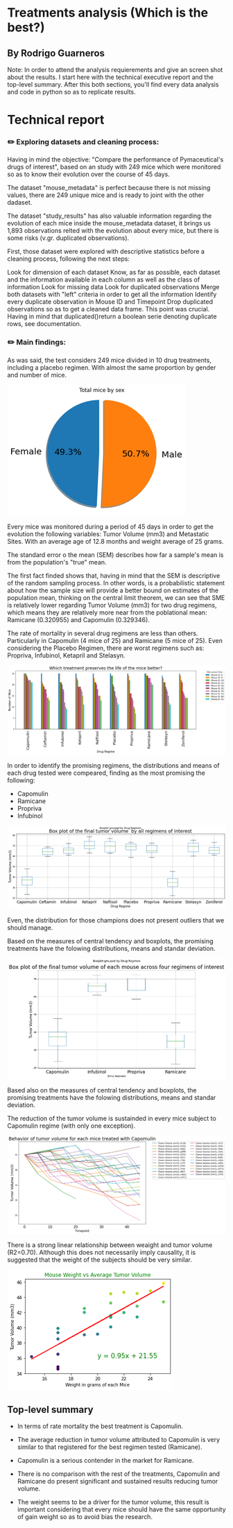 # Treatments analysis (Which is the best?)

## By Rodrigo Guarneros

Note: In order to attend the analysis requierements and give an screen shot about the results. I start here with the technical executive report and the top-level summary. After this both sections, you'll find every data analysis and code in python so as to replicate results.

# Technical report
### ✏️ Exploring datasets and cleaning process:
Having in mind the objective: "Compare the performance of Pymaceutical's drugs of interest", based on an study with 249 mice which were monitored so as to know their evolution over the course of 45 days.

The dataset "mouse_metadata" is perfect because there is not missing values, there are 249 unique mice and is ready to joint with the other dadaset.

The dataset "study_results" has also valuable information regarding the evolution of each mice inside the mouse_metadata dataset, it brings us 1,893 observations relted with the evolution about every mice, but there is some risks (v.gr. duplicated observations).

First, those dataset were explored with descriptive statistics before a cleaning process, following the next steps:

Look for dimension of each dataset
Know, as far as possible, each dataset and the information available in each column as well as the class of information
Look for missing data
Look for duplicated observations
Merge both datasets with "left" criteria in order to get all the information
Identify every duplicate observation in Mouse ID and Timepoint
Drop duplicated observations so as to get a cleaned data frame. This point was crucial. Having in mind that duplicated()return a boolean serie denoting duplicate rows, see documentation.

### ✏️ Main findings:
As was said, the test considers 249 mice divided in 10 drug treatments, including a placebo regimen. With almost the same proportion by gender and number of mice.

![Alt Text](https://github.com/RodGuarneros/Pymaceuticals/blob/main/GenerDist.png)

Every mice was monitored during a period of 45 days in order to get the evolution the following variables: Tumor Volume (mm3) and Metastatic Sites. With an average age of 12.8 months and weight average of 25 grams.

The standard error o the mean (SEM) describes how far a sample's mean is from the population's "true" mean.

The first fact finded shows that, having in mind that the SEM is descriptive of the random sampling process. In other words, is a probabilistic statement about how the sample size will provide a better bound on estimates of the population mean, thinking on the central limit theorem, we can see that SME is relatively lower regarding Tumor Volume (mm3) for two drug regimens, which means they are relatively more near from the poblational mean: Ramicane (0.320955) and Capomulin (0.329346).

The rate of mortality in several drug regimens are less than others. Particularly in Capomulin (4 mice of 25) and Ramicane (5 mice of 25). Even considering the Placebo Regimen, there are worst regimens such as: Propriva, Infubinol, Ketapril and Stelasyn.

![Alt Text](https://github.com/RodGuarneros/Pymaceuticals/blob/main/PreserveLife.png)

In order to identify the promising regimens, the distributions and means of each drug tested were compeared, finding as the most promising the following:
- Capomulin
- Ramicane
- Propriva
- Infubinol

![Alt Text](https://github.com/RodGuarneros/Pymaceuticals/blob/main/RegimenComp.png)

Even, the distribution for those champions does not present outliers that we should manage.

Based on the measures of central tendency and boxplots, the promising treatments have the folowing distributions, means and standar deviation.

![Alt Text](https://github.com/RodGuarneros/Pymaceuticals/blob/main/Fourchampions.png)

Based also on the measures of central tendency and boxplots, the promising treatments have the folowing distributions, means and standar deviation.

The reduction of the tumor volume is sustainded in every mice subject to Capomulin regime (with only one exception).

![Alt Text](https://github.com/RodGuarneros/Pymaceuticals/blob/main/BehavTV.png)

There is a strong linear relationship between weaight and tumor volume (R2=0.70). Although this does not necessarily imply causality, it is suggested that the weight of the subjects should be very similar.

![Alt Text](https://github.com/RodGuarneros/Pymaceuticals/blob/main/correl.png)

## Top-level summary

- In terms of rate mortality the best treatment is Capomulin.

- The average reduction in tumor volume attributed to Capomulin is very similar to that registered for the best regimen tested (Ramicane).

- Capomulin is a serious contender in the market for Ramicane.

- There is no comparison with the rest of the treatments, Capomulin and Ramicane do present significant and sustained results reducing tumor volume.

- The weight seems to be a driver for the tumor volume, this result is important considering that every mice should have the same opportunity of gain weight so as to avoid bias the research.


